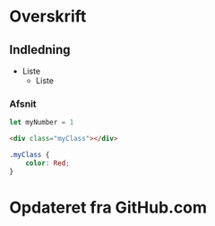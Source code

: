 # Overskrift

## Indledning

* Liste
    * Liste
### Afsnit

```JavaScript
let myNumber = 1
```

```HTML
<div class="myClass"></div>
```

```CSS
.myClass {
    color: Red;
}
```



# Opdateret fra GitHub.com
